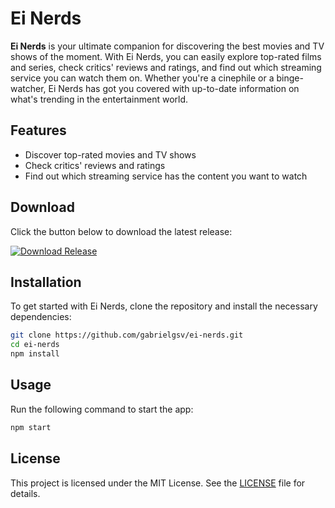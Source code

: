 # Ei Nerds

**Ei Nerds** is your ultimate companion for discovering the best movies and TV shows of the moment. With Ei Nerds, you can easily explore top-rated films and series, check critics' reviews and ratings, and find out which streaming service you can watch them on. Whether you're a cinephile or a binge-watcher, Ei Nerds has got you covered with up-to-date information on what's trending in the entertainment world.

## Features
- Discover top-rated movies and TV shows
- Check critics' reviews and ratings
- Find out which streaming service has the content you want to watch

## Download
Click the button below to download the latest release:

<a href="https://github.com/gabrielgsv/ei-nerds/releases/tag/LTS"> <img src="https://img.shields.io/badge/Download-Release-brightgreen?style=for-the-badge" alt="Download Release"> </a>

## Installation
To get started with Ei Nerds, clone the repository and install the necessary dependencies:

```bash
git clone https://github.com/gabrielgsv/ei-nerds.git
cd ei-nerds
npm install
```

## Usage
Run the following command to start the app:

```bash
npm start
```

## License
This project is licensed under the MIT License. See the [LICENSE](LICENSE) file for details.
